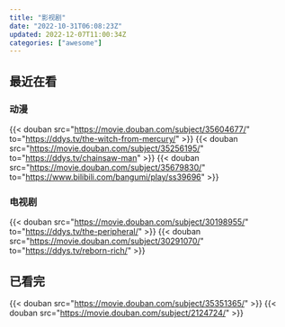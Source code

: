 ```yaml
---
title: "影视剧"
date: "2022-10-31T06:08:23Z"
updated: 2022-12-07T11:00:34Z
categories: ["awesome"]
---
```

## 最近在看

### 动漫

{{< douban src="https://movie.douban.com/subject/35604677/" to="https://ddys.tv/the-witch-from-mercury/" >}}
{{< douban src="https://movie.douban.com/subject/35256195/" to="https://ddys.tv/chainsaw-man" >}}
{{< douban src="https://movie.douban.com/subject/35679830/" to="https://www.bilibili.com/bangumi/play/ss39696" >}}

### 电视剧

{{< douban src="https://movie.douban.com/subject/30198955/" to="https://ddys.tv/the-peripheral/" >}}
{{< douban src="https://movie.douban.com/subject/30291070/" to="https://ddys.tv/reborn-rich/" >}}

## 已看完

{{< douban src="https://movie.douban.com/subject/35351365/" >}}
{{< douban src="https://movie.douban.com/subject/2124724/" >}}